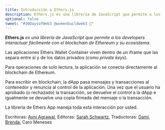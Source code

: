 ```yaml
---
title: Introducción a Ethers.js
description: Ethers.js es una librería de JavaScript que permite a los developers interactuar fácilmente con el blockchain de Ethereum y su ecosistema.
optional: false
tweet: "#30DaysofWeb3 @womenbuildweb3 🌈"
---
```



**Ethers.js** *es una librería de JavaScript que permite a los developers interactuar fácilmente con el blockchain de Ethereum y su ecosistema*.

Las aplicaciones Ethers Wallet Container viven dentro de un iframe que las separa entre sí y de los datos privados (como *private keys*).

Para operaciones de solo lectura, la aplicación se conecta directamente al blockchain de Ethereum.

Para escribir en blockchain, la dApp pasa mensajes y transacciones al contenedor y renuncia al control de la aplicación. Una vez que el usuario ha aprobado (o rechazado) la transacción, se devuelve el control a la dApp e igualmente se devuelve una copia firmada del mensaje o la transacción.

La librería de Ethers App maneja toda esta interacción por usted.

Escritoras: [Avni Agrawal](https://twitter.com/AvniAgrawal1802),
Editoras: [Sarah Schwartz](https://twitter.com/schwartzswartz),
Traductoras: [Dami](https://twitter.com/dakitidami), [Brenda](https://twitter.com/engineerbrenda), Caro Meneses